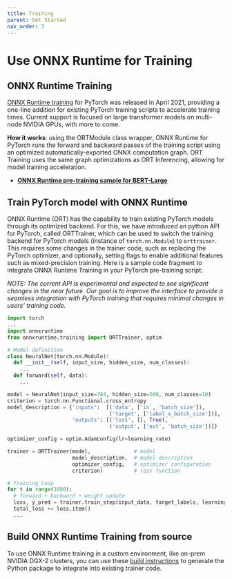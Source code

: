 ```yaml
---
title: Training
parent: Get Started
nav_order: 3
---
```


# Use ONNX Runtime for Training
## ONNX Runtime Training
[ONNX Runtime training](get-started/training.md) for PyTorch was released in April 2021, providing a one-line addition for existing PyTorch training scripts to accelerate training times. Current support is focused on large transformer models on multi-node NVIDIA GPUs, with more to come. 

**How it works**: using the ORTModule class wrapper, ONNX Runtime for PyTorch runs the forward and backward passes of the training script using an optimized automatically-exported ONNX computation graph. ORT Training uses the same graph optimizations as ORT Inferencing, allowing for model training acceleration. 

  * **[ONNX Runtime pre-training sample for BERT-Large](https://github.com/microsoft/onnxruntime-training-examples)**

## Train PyTorch model with ONNX Runtime

ONNX Runtime (ORT) has the capability to train existing PyTorch models through its optimized backend. For this, we have introduced an python API for PyTorch, called ORTTrainer, which can be used to switch the training backend for PyTorch models (instance of `torch.nn.Module`) to `orttrainer`. This requires some changes in the trainer code, such as replacing the PyTorch optimizer, and optionally, setting flags to enable additional features such as mixed-precision training. Here is a sample code fragment to integrate ONNX Runtime Training in your PyTorch pre-training script:

_NOTE: The current API is experimental and expected to see significant changes in the near future. Our goal is to improve the interface to provide a seamless integration with PyTorch training that requires minimal changes in users’ training code._ 

```python
import torch
...
import onnxruntime
from onnxruntime.training import ORTTrainer, optim

# Model definition
class NeuralNet(torch.nn.Module):
  def __init__(self, input_size, hidden_size, num_classes):
    ...
  def forward(self, data):
    ...

model = NeuralNet(input_size=784, hidden_size=500, num_classes=10)
criterion = torch.nn.Functional.cross_entropy 
model_description = {'inputs':  [('data', ['in', 'batch_size']),
                                 ('target', ['label_x_batch_size'])],
                     'outputs': [('loss', [], True),
                                 ('output', ['out', 'batch_size'])]}

optimizer_config = optim.AdamConfig(lr=learning_rate)

trainer = ORTTrainer(model,              # model
                     model_description,  # model description
                     optimizer_config,   # optimizer configuration
                     criterion)          # loss function

# Training Loop
for t in range(1000):
  # forward + backward + weight update
  loss, y_pred = trainer.train_step(input_data, target_labels, learning_rate)
  total_loss += loss.item()
  ...
```

## Build ONNX Runtime Training from source

To use ONNX Runtime training in a custom environment, like on-prem NVIDIA DGX-2 clusters, you can use these [build instructions](../how-to/build.md#training) to generate the Python package to integrate into existing trainer code.
